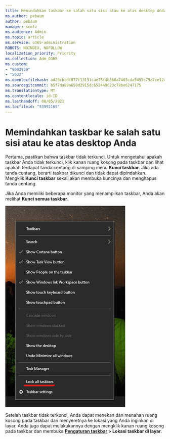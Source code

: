 ```yaml
---
title: Memindahkan taskbar ke salah satu sisi atau ke atas desktop Anda
ms.author: pebaum
author: pebaum
manager: scotv
ms.audience: Admin
ms.topic: article
ms.service: o365-administration
ROBOTS: NOINDEX, NOFOLLOW
localization_priority: Priority
ms.collection: Adm_O365
ms.custom:
- "9002939"
- "5632"
ms.openlocfilehash: ad28cbcdf877f13131cae75f4b366a7403cda5455c79a7ce12a0ed0e484ba6d2
ms.sourcegitcommit: b5f7da89a650d2915dc652449623c78be6247175
ms.translationtype: MT
ms.contentlocale: id-ID
ms.lasthandoff: 08/05/2021
ms.locfileid: "53992165"
---
```

# <a name="move-the-taskbar-to-either-side-or-the-top-of-your-desktop"></a>Memindahkan taskbar ke salah satu sisi atau ke atas desktop Anda

Pertama, pastikan bahwa taskbar tidak terkunci. Untuk mengetahui apakah taskbar Anda tidak terkunci, klik kanan ruang kosong pada taskbar dan lihat apakah terdapat tanda centang di samping menu **Kunci taskbar**. Jika ada tanda centang, berarti taskbar dikunci dan tidak dapat dipindahkan. Mengklik **Kunci taskbar** sekali akan membuka kuncinya dan menghapus tanda centang.

Jika Anda memiliki beberapa monitor yang menampilkan taskbar, Anda akan melihat **Kunci semua taskbar**.

![Mengunci semua taskbar](media/lock-all-taskbars.png)

Setelah taskbar tidak terkunci, Anda dapat menekan dan menahan ruang kosong pada taskbar dan menyeretnya ke lokasi yang Anda inginkan di layar. Anda juga dapat melakukannya dengan mengklik kanan ruang kosong pada taskbar dan membuka **[Pengaturan taskbar](ms-settings:taskbar?activationSource=GetHelp) > Lokasi taskbar di layar**.
